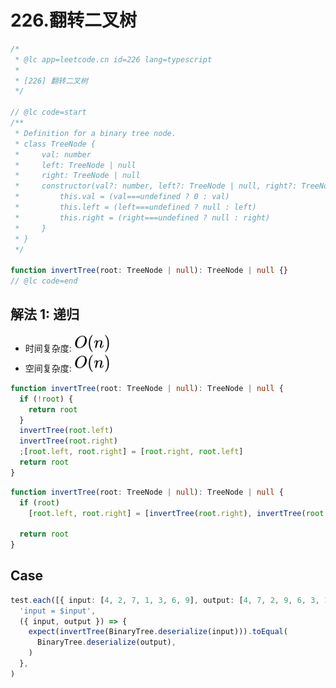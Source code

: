 # 226.翻转二叉树

```ts
/*
 * @lc app=leetcode.cn id=226 lang=typescript
 *
 * [226] 翻转二叉树
 */

// @lc code=start
/**
 * Definition for a binary tree node.
 * class TreeNode {
 *     val: number
 *     left: TreeNode | null
 *     right: TreeNode | null
 *     constructor(val?: number, left?: TreeNode | null, right?: TreeNode | null) {
 *         this.val = (val===undefined ? 0 : val)
 *         this.left = (left===undefined ? null : left)
 *         this.right = (right===undefined ? null : right)
 *     }
 * }
 */

function invertTree(root: TreeNode | null): TreeNode | null {}
// @lc code=end
```

## 解法 1: 递归

- 时间复杂度: <!-- $O(n)$ --> <img style="transform: translateY(0.1em); background: white;" src="./svg/o-n.svg" alt="O(n)">
- 空间复杂度: <!-- $O(n)$ --> <img style="transform: translateY(0.1em); background: white;" src="./svg/o-n.svg" alt="O(n)">

```ts
function invertTree(root: TreeNode | null): TreeNode | null {
  if (!root) {
    return root
  }
  invertTree(root.left)
  invertTree(root.right)
  ;[root.left, root.right] = [root.right, root.left]
  return root
}
```

```ts
function invertTree(root: TreeNode | null): TreeNode | null {
  if (root)
    [root.left, root.right] = [invertTree(root.right), invertTree(root.left)]

  return root
}
```

## Case

```ts
test.each([{ input: [4, 2, 7, 1, 3, 6, 9], output: [4, 7, 2, 9, 6, 3, 1] }])(
  'input = $input',
  ({ input, output }) => {
    expect(invertTree(BinaryTree.deserialize(input))).toEqual(
      BinaryTree.deserialize(output),
    )
  },
)
```

